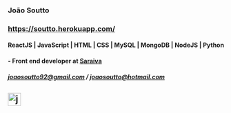 ### João Soutto
### https://soutto.herokuapp.com/
#### ReactJS | JavaScript | HTML | CSS | MySQL | MongoDB | NodeJS | Python
#### - Front end developer at [Saraiva](https://www.saraivaeducacao.com.br/)
##### joaosoutto92@gmail.com / joaosoutto@hotmail.com
<a href="https://linkedin.com/in/joaosoutto" target="blank"><img align="center" src="https://cdn.jsdelivr.net/npm/simple-icons@3.0.1/icons/linkedin.svg" alt="joaosoutto" height="30" width="30" /></a>
---















